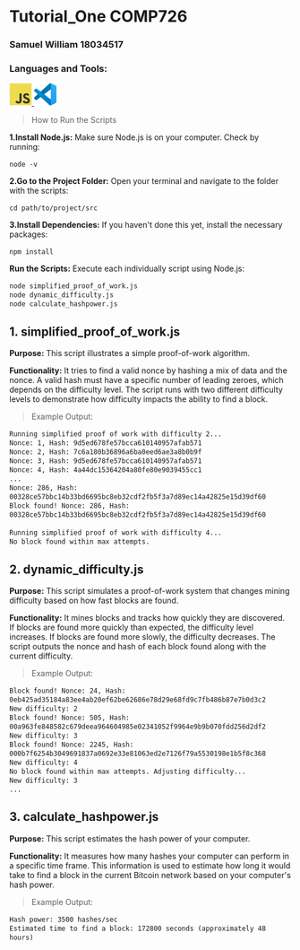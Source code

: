 # Tutorial_One COMP726
### Samuel William 18034517

<h3 align="left">Languages and Tools:</h3>
<p align="left">
  <a href="https://developer.mozilla.org/en-US/docs/Web/JavaScript" target="_blank" rel="noreferrer">
    <img src="https://raw.githubusercontent.com/devicons/devicon/master/icons/javascript/javascript-original.svg" alt="javascript" width="40" height="40"/>
  </a>
  <a href="https://code.visualstudio.com/" target="_blank" rel="noreferrer">
    <img src="https://raw.githubusercontent.com/devicons/devicon/master/icons/vscode/vscode-original.svg" alt="vscode" width="40" height="40"/>
  </a>
</p>

> How to Run the Scripts

**1.Install Node.js:** Make sure Node.js is on your computer. Check by running:
```
node -v
```
**2.Go to the Project Folder:** Open your terminal and navigate to the folder with the scripts:
```
cd path/to/project/src
```
**3.Install Dependencies:** If you haven't done this yet, install the necessary packages:
```
npm install
```

**Run the Scripts:** Execute each individually script using Node.js:
```
node simplified_proof_of_work.js
node dynamic_difficulty.js
node calculate_hashpower.js
```

## 1. simplified_proof_of_work.js
**Purpose:**
This script illustrates a simple proof-of-work algorithm.

**Functionality:**
It tries to find a valid nonce by hashing a mix of data and the nonce.
A valid hash must have a specific number of leading zeroes, which depends on the difficulty level.
The script runs with two different difficulty levels to demonstrate how difficulty impacts the ability to find a block.

> Example Output:
```
Running simplified proof of work with difficulty 2...
Nonce: 1, Hash: 9d5ed678fe57bcca610140957afab571
Nonce: 2, Hash: 7c6a180b36896a6ba0eed6ae3a8b0b9f
Nonce: 3, Hash: 9d5ed678fe57bcca610140957afab571
Nonce: 4, Hash: 4a44dc15364204a80fe80e9039455cc1
...
Nonce: 286, Hash: 00328ce57bbc14b33bd6695bc8eb32cdf2fb5f3a7d89ec14a42825e15d39df60
Block found! Nonce: 286, Hash: 00328ce57bbc14b33bd6695bc8eb32cdf2fb5f3a7d89ec14a42825e15d39df60

Running simplified proof of work with difficulty 4...
No block found within max attempts.

```

## 2. dynamic_difficulty.js
**Purpose:**
This script simulates a proof-of-work system that changes mining difficulty based on how fast blocks are found.

**Functionality:**
It mines blocks and tracks how quickly they are discovered.
If blocks are found more quickly than expected, the difficulty level increases.
If blocks are found more slowly, the difficulty decreases.
The script outputs the nonce and hash of each block found along with the current difficulty.

> Example Output:
```
Block found! Nonce: 24, Hash: 0eb425ad35184a83ee4ab20ef62be62686e78d29e68fd9c7fb486b87e7b0d3c2
New difficulty: 2
Block found! Nonce: 505, Hash: 00a963fe848582c679deea964604985e02341052f9964e9b9b070fdd256d2df2
New difficulty: 3
Block found! Nonce: 2245, Hash: 000b7f6254b3049691837a0692e33e81063ed2e7126f79a5530198e1b5f8c368
New difficulty: 4
No block found within max attempts. Adjusting difficulty...
New difficulty: 3
...
```
## 3. calculate_hashpower.js
**Purpose:**
This script estimates the hash power of your computer.

**Functionality:**
It measures how many hashes your computer can perform in a specific time frame.
This information is used to estimate how long it would take to find a block in the current Bitcoin network based on your computer's hash power.

> Example Output:
```
Hash power: 3500 hashes/sec
Estimated time to find a block: 172800 seconds (approximately 48 hours)
```
